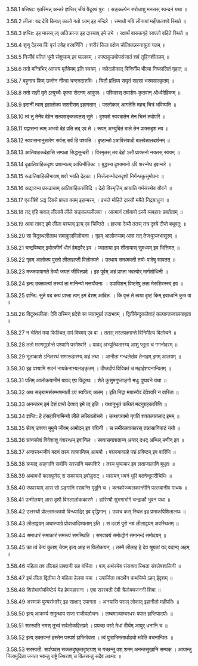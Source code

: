 3.58.1
वसिष्ठः:
एतस्मिन्न् अन्तरे ज्ञप्तिर् जीवं वैदूरथं पुरः ।
सङ्कल्पेन रुरोधाशु मनसस् स्पन्दनं यथा ॥


3.58.2
लीला:
वद देवि कियत् कालो गतो ऽयम् इह मन्दिरे ।
समाधौ मयि लीनायां महीपालशवे स्थिते ॥


3.58.3
ज्ञप्तिः:
इह मासस् त्व् अतिक्रान्त इह दास्याव् इमे उभे ।
रक्षार्थं वासकगृहे स्वपतो वहिते स्थिते ॥


3.58.4
शृणु देहस्य किं वृत्तं तवेह वरवर्णिनि ।
शरीरं किल पक्षेण चोत्क्लिन्नस्नायुतां गतम् ॥


3.58.5
निर्जीवं पतितं भूमौ संशुष्कम् इव पल्लवम् ।
काष्ठकुड्योपसंजातं शवं तुहिनशीतलम् ॥


3.58.6
ततो मन्त्रिभिर् आगत्य मृतैवेयम् इति स्वयम् ।
क्लेदलोकाद् विनिर्णीय भीत्या निष्कालितं गृहात् ॥


3.58.7
बहुनात्र किम् उक्तेन नीत्वा चन्दनदारुभिः ।
चितौ प्रक्षिप्य सघृतं सहसा भस्मसात्कृतम् ॥


3.58.8
ततो राज्ञी मृते ऽत्युच्चैः कृत्वा रोदनम् आकुलः ।
परिवारस् तवाशेषः कृतवान् और्ध्वदेहिकम् ॥


3.58.9
इदानीं त्वाम् इहालोक्य सशरीराम् इहागताम् ।
परलोकाद् आगतेति महच् चित्रं भविष्यति ॥


3.58.10
त्वं तु तेनैव देहेन सत्यसङ्कल्पतस् सुते ।
दृश्यसे स्ववदातेन तेन चित्तं तवोपरि ॥


3.58.11
यद्वासना त्वम् अभवो देहं प्रति तद् एव ते ।
रूपम् अभ्युदितं बाले तेन प्राक्सदृशं तव ॥


3.58.12
स्ववासनानुसारेण सर्वस् सर्वं हि पश्यति ।
दृष्टान्तो ऽत्राविसंवादी बालवेतालदर्शनम् ॥


3.58.13
आतिवाहकदेहासि सम्पन्ना सिद्धसुन्दरी ।
विस्मृतस् तव देहो ऽसौ प्राक्तनो नयतस् स्वयम् ॥


3.58.14
दृढातिवाहिकदृशः प्रशाम्यत्य् आधिभौतिकः ।
बुद्धस्य दृश्यमानो ऽपि शरन्मेघ इवाम्बरे ॥


3.58.15
रूढातिवाहिकीभावश् शवो भवति देहकः ।
निर्जलाम्भोदसदृशो निर्गन्धकुसुमोपमः ॥


3.58.16
अद्यारभ्य प्ररूढायाम् आतिवाहिकसंविदि ।
देहो विस्मृतिम् आयाति गर्भसंस्थेव यौवने ॥


3.58.17
एकत्रिंशे ऽद्य दिवसे प्राप्ता वयम् इहाम्बरम् ।
प्रभाते मोहिते दास्यौ मयैते निद्रयाधुना ॥


3.58.18
तद् एहि यावल् लीलायै लीले सङ्कल्पलीलया ।
आत्मानं दर्शयावो ऽस्यै व्यवहारः प्रवर्तताम् ॥


3.58.19
आवां तावद् इमे लीला पश्यत्व् इत्य् एव चिन्तिते ।
ज्ञप्त्या देव्यौ ततस् तत्र दृश्ये दीप्ते बभूवतुः ॥


3.58.20
सा विदूरथलीलाथ समाकुलविलोचना ।
गृहम् आलोकयाम् आस तत् तेजःपुञ्जभासुरम् ॥


3.58.21
चन्द्रबिम्बाद् इवोत्कीर्णं धौतं हेमद्रवैर् इव ।
ज्वालाया इव शीतायास् सुमध्यम् इव भित्तिमत् ॥


3.58.22
गृहम् आलोक्य पुरतो लीलाज्ञप्ती विलोक्यते ।
उत्थाय सम्भ्रमवती तयोः पादेषु सापतत् ॥


3.58.23
मज्जयायागते देव्यौ जयतं जीवितप्रदे ।
इह पूर्वम् अहं प्राप्ता भवत्योर् मार्गशोधिनी ॥


3.58.24
इत्य् उक्तवत्यां तस्यां ता मानिन्यो मत्तयौवनाः ।
उपाविशन् विष्टरेषु लता मेरुशिरस्स्व् इव ॥


3.58.25
ज्ञप्तिः:
सुते वद कथं प्राप्ता त्वम् इमं देशम् आदितः ।
किं वृत्तं ते त्वया दृष्टं किम् इवाध्वनि कुत्र वा ॥


3.58.26
विदूरथलीला:
देवि तस्मिन् प्रदेशे सा जातमूर्छा तदाभवम् ।
द्वितीयेन्दुकलेवाहं कल्पान्तज्वालयावृता ॥


3.58.27
न चेतितं मया किञ्चित् समं विषमम् एव वा ।
ततस् तरलपक्ष्मान्ते विनिमील्य विलोचने ॥


3.58.28
ततो मरणमूर्छान्ते पश्यामि परमेश्वरि ।
यावद् अभ्युत्थितास्म्य् आशु प्लुता च गगनोदरम् ॥


3.58.29
भूताकाशे ऽनिलरथं समारूढास्म्य् अहं तथा ।
आनीता गन्धलेखेव तेनाहम् इमम् आलयम् ॥


3.58.30
इह पश्यामि सदनं नायकेनाभ्यलङ्कृतम् ।
दीप्तदीपं विविक्तं च महार्हशयनान्वितम् ॥


3.58.31
पतिम् आलोकयामीमं यावद् एष विदूरथः ।
शेते कुसुमगुप्ताङ्गो मधुः पुष्पवने यथा ॥


3.58.32
अथ सङ्ग्रामसंरम्भश्रमार्तो ऽयं स्वपित्य् अलम् ।
इति निद्रा मयास्यैवं देवेश्वरि न वारिता ॥


3.58.33
अनन्तरम् इमं देशं प्राप्ते देव्याव् इमे त्व् इति ।
यथानुभूतं कथितं मदनुग्रहकारिणि ॥


3.58.34
ज्ञप्तिः:
हे हंसहारिगामिन्यौ लीले ललितलोचने ।
उत्थापयामो नृपतिं शवतल्पतलाद् इमम् ॥


3.58.35
सेत्य् उक्त्वा मुमुचे जीवम् आमोदम् इव पद्मिनी ।
स समीरलवाकारस् तन्नासानिकटं ययौ ॥


3.58.36
घ्राणकोशं विवेशाशु वंशरन्ध्रम् इवानिलः ।
स्ववासनाशतान्य् अन्तर् दधद् अब्धिर् मणीन् इव ॥


3.58.37
अन्तस्स्थजीवं वदनं तस्य तत्कान्तिम् आययौ ।
पद्मस्यावग्रहे पद्मं प्रविष्टम् इव वारिणि ॥


3.58.38
क्रमाद् अङ्गानि सर्वाणि सरसानि चकाशिरे ।
तस्य पुष्पाकर इव लताजालानि बूभृतः ॥


3.58.39
अथाबभौ कलापूर्णस् स राकायाम् इवोडुराट् ।
भासयन् भवनं भूरि वदनेन्दुमरीचिभिः ॥


3.58.40
स्फारयाम् आस सो ऽङ्गानि रसवन्ति मृदूनि च ।
कनकोज्ज्वलकान्तीनि पल्लवानीव माधवः ॥


3.58.41
उन्मीलयम् आस दृशौ विमलालोककारणे ।
हारिण्यौ सुभगाभोगे चन्द्रार्कौ भुवनं यथा ॥


3.58.42
उत्तस्थौ प्रोल्लसत्कायो विन्ध्याद्रिर् इव वृद्धिमान् ।
उवाच कस् स्थित इह प्रभाकपिशितालयः ॥


3.58.43
लीलाद्वयम् अथास्याग्रे प्रोवाचादिश्यताम् इति ।
स ददर्श पुरो नम्रं लीलाद्वयम् अवस्थितम् ॥


3.58.44
समाधारं समाकारं समरूपं समस्थिति ।
समवाक्यं समोद्योगं समानन्दं समोदयम् ॥


3.58.45
का त्वं केयं कुतश् चेयम् इत्य् आह स विलोकयन् ।
तस्मै लीलाह हे देव श्रूयतां यद् वदाम्य् अहम् ॥


3.58.46
महिला तव लीलाहं प्राक्तनी सह वर्धिता ।
वाग् अर्थस्येव संसक्ता स्थिता संश्लेषशालिनी ॥


3.58.47
इयं लीला द्वितीया ते महिला हेलया मया ।
उपार्जिता त्वदर्थेन कथयिष्ये ऽहम् ईदृशम् ॥


3.58.48
शिरोभागोपविष्टेयं येह हेममहासना ।
एषा सरस्वती देवी त्रैलोक्यजननी शिवा ॥


3.58.49
अस्माकं पुण्यसंभारैर् इह साक्षाद् उपागता ।
अनयासि पराल् लोकाद् इहानीतो महीपतिः ॥


3.58.50
इत्य् आकर्ण्य समुत्थाय राजा राजीवलोचनः ।
लम्बमाल्याम्बरधरः पपात ज्ञप्तिपादयोः ॥


3.58.51
सरस्वति नमस् तुभ्यं सर्वलोकहितप्रदे ।
प्रयच्छ वरदे मेधां दीर्घम् आयुर् धनानि च ॥


3.58.52
इत्य् उक्तवन्तं हस्तेन पस्पर्श ज्ञप्तिदेवता ।
त्वं पुत्राभिमतार्थाढ्यो भवेति वचनान्वितः ॥


3.58.53
सरस्वती:
सर्वापदस् सकलदुष्कृतदृष्टयश् च गच्छन्तु वश् शमम् अनन्तसुखानि सम्यक् ।
आयान्तु नित्यमुदिता जनता भवन्तु राष्ट्रे स्थिराश् च विलसन्तु सदैव लक्ष्म्यः ॥

